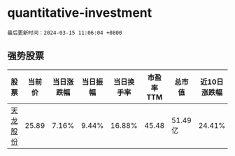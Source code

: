 # quantitative-investment

`最后更新时间：2024-03-15 11:06:04 +0800`

## 强势股票

|股票|当前价|当日涨跌幅|当日振幅|当日换手率|市盈率TTM|总市值|近10日涨跌幅|
|----|----|----|----|----|----|----|----|
|[天龙股份](https://xueqiu.com/S/SH603266)|25.89|7.16%|9.44%|16.88%|45.48|51.49亿|24.41%|
